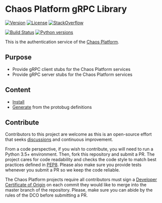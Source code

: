 # Chaos Platform gRPC Library

[![Version](https://img.shields.io/pypi/v/chaosplatform-grpc.svg)](https://img.shields.io/pypi/v/chaosplatform-grpc.svg)
[![License](https://img.shields.io/pypi/l/chaosplatform-grpc.svg)](https://img.shields.io/pypi/l/chaosplatform-grpc.svg)
[![StackOverflow](https://img.shields.io/badge/StackOverflow-ChaosPlatform-blue.svg)](https://stackoverflow.com/questions/tagged/chaosplatform+or+chaostoolkit)

[![Build Status](https://travis-ci.org/chaostoolkit/chaosplatform-grpc.svg?branch=master)](https://travis-ci.org/chaostoolkit/chaosplatform-grpc)
[![Python versions](https://img.shields.io/pypi/pyversions/chaosplatform-grpc.svg)](https://www.python.org/)

This is the authentication service of the [Chaos Platform][chaosplatform].

[chaosplatform]: https://chaosplatform.org/

## Purpose

* Provide gRPC client stubs for the Chaos Platform services
* Provide gRPC server stubs for the Chaos Platform services

## Content

* [Install]
* [Generate] from the protobug definitions

[install]: ./docs/install.md
[generate]: ./docs/generate.md

## Contribute

Contributors to this project are welcome as this is an open-source effort that
seeks [discussions][join] and continuous improvement.

[join]: https://join.chaostoolkit.org/

From a code perspective, if you wish to contribute, you will need to run a 
Python 3.5+ environment. Then, fork this repository and submit a PR. The
project cares for code readability and checks the code style to match best
practices defined in [PEP8][pep8]. Please also make sure you provide tests
whenever you submit a PR so we keep the code reliable.

[pep8]: https://pycodestyle.readthedocs.io/en/latest/

The Chaos Platform projects require all contributors must sign a
[Developer Certificate of Origin][dco] on each commit they would like to merge
into the master branch of the repository. Please, make sure you can abide by
the rules of the DCO before submitting a PR.

[dco]: https://github.com/probot/dco#how-it-works